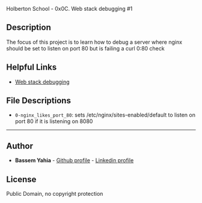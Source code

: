 Holberton School - 0x0C. Web stack debugging #1
## Description

The focus of this project is to learn how to debug a server where nginx should be set to listen on port 80 but is failing a curl 0:80 check

## Helpful Links
* <a href="https://intranet.hbtn.io/concepts/68">Web stack debugging</a>

## File Descriptions
- `0-nginx_likes_port_80`: sets /etc/nginx/sites-enabled/default to listen on port 80 if it is listening on 8080

---

## Author
* **Bassem Yahia** - [Github profile](https://github.com/tennin12) - [Linkedin profile](https://tn.linkedin.com/in/bassem-ben-yahia)

## License
Public Domain, no copyright protection
